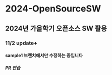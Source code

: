 # 2024-OpenSourceSW

## 2024년 가을학기 오픈소스 SW 활용

### 11/2 update+

#### sample1 브랜치에서만 수정하는 중입니다

##### PR 연습